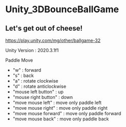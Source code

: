# Unity_3DBounceBallGame

## Let's get out of cheese!
https://play.unity.com/mg/other/ballgame-32

Unity Version : 2020.3.1f1

Paddle Move
- "w" : forward
- "s" : back
- "a" : rotate clockwise
- "d" : rotate anticlockwise
- "mouse left button" : up
- "mouse right button" : down
- "move mouse left" : move only paddle left
- "move mouse right" : move only paddle right
- "move mouse forward" : move only paddle forward
- "move mouse back" : move only paddle back

